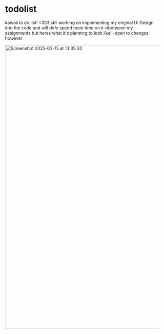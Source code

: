 # todolist
kawaii to do list! &lt;333
still working on implementing my original UI Design into the code and will defo spend more time on it inbetween my assignments but heres what it's planning to look like!
-open to changes however

<img width="927" alt="Screenshot 2025-03-15 at 13 35 20" src="https://github.com/user-attachments/assets/050dee42-7eae-4299-89b6-995416aa9289" />
